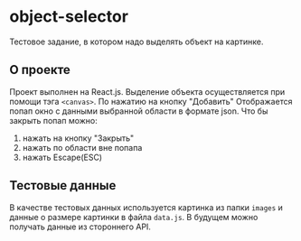 # object-selector
Тестовое задание, в котором надо выделять объект на картинке.

## О проекте
Проект выполнен на React.js. Выделение объекта осуществляется при помощи тэга `<canvas>`. По нажатию на кнопку "Добавить" Отображается попап окно с данными выбранной области в формате json. Что бы закрыть попап можно:
1. нажать на кнопку "Закрыть"
2. нажать по области вне попапа
3. нажать Escape(ESC)

## Тестовые данные
В качестве тестовых данных используется картинка из папки `images` и данные о размере картинки в файла `data.js`. В будущем можно получать данные из стороннего API.
